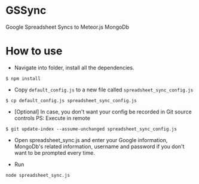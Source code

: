 # GSSync
Google Spreadsheet Syncs to Meteor.js MongoDb

# How to use
- Navigate into folder, install all the dependencies.
```
$ npm install
```

- Copy `default_config.js` to a new file called `spreadsheet_sync_config.js`
```
$ cp default_config.js spreadsheet_sync_config.js
```

- [Optional] In case, you don't want your config be recorded in Git source controls
  PS: Execute in remote
```
$ git update-index --assume-unchanged spreadsheet_sync_config.js
```


- Open spreadsheet_sync.js and enter your Google information, MongoDb's related information, username and password if you don't want to be prompted every time.

- Run
```
node spreadsheet_sync.js
```
